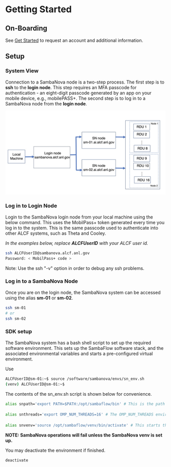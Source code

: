 # Getting Started

## On-Boarding

See [Get Started](https://www.alcf.anl.gov/support-center/get-started)
to request an account and additional information.

## Setup

### System View

Connection to a SambaNova node is a two-step process. The first step is to **ssh** to the **login node**.
This step requires an MFA passcode for authentication - an
eight-digit passcode generated by an app on your mobile device, e.g., mobilePASS+.
The second step is to log in to a SambaNova node from the **login node**.

![SambaNova System View](files/sambanova_login.jpg "SambaNova System View")

### Log in to Login Node

Login to the SambaNova login node from your local machine using the below command. This uses the MobilPass+ token generated every time you log in to the system. This is the same passcode used to authenticate into other ALCF systems, such as Theta and Cooley.

*In the examples below, replace* ***ALCFUserID*** *with your ALCF user id.*

```bash
ssh ALCFUserID@sambanova.alcf.anl.gov
Password: < MobilPass+ code >
```

Note: Use the ssh "-v" option in order to debug any ssh problems.

### Log in to a SambaNova Node

Once you are on the login node, the SambaNova system can be accessed using the alias **sm-01** or **sm-02**.

```bash
ssh sm-01
# or
ssh sm-02
```

### SDK setup

The SambaNova system has a bash shell script to set up the required software environment.
This sets up the SambaFlow software stack, and the associated environmental variables and starts
a pre-configured virtual environment.

Use

```bash
ALCFUserID@sm-01:~$ source /software/sambanova/envs/sn_env.sh
(venv) ALCFUserID@sm-01:~$
```

The contents of the sn_env.sh script is shown below for convenience.

```bash
alias snpath='export PATH=$PATH:/opt/sambaflow/bin' # This is the path to SambaFlow which is the software stack running on SambaNova systems. This stack includes the Runtime, the compilers, and the SambaFlow Python SDK which is used to create and run models.

alias snthreads='export OMP_NUM_THREADS=16' # The OMP_NUM_THREADS environment variable sets the number of threads to use for parallel regions. The value of this environment variable must be a list of positive integer values. The values of the list set the number of threads to use for parallel regions at the corresponding nested levels. For the SambaNova system, it is usually set to 1.

alias snvenv='source /opt/sambaflow/venv/bin/activate' # This starts the pre-configured virtual environment that consists of sambaflow and other built-in libraries.
```

**NOTE:  SambaNova operations will fail unless the SambaNova venv is set
up.**

You may deactivate the environment if finished.

```bash
deactivate
```
